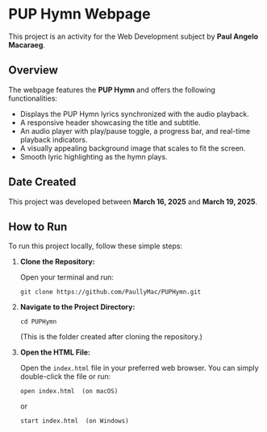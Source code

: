 # PUP Hymn Webpage

This project is an activity for the Web Development subject by **Paul Angelo Macaraeg**.

## Overview

The webpage features the **PUP Hymn** and offers the following functionalities:
- Displays the PUP Hymn lyrics synchronized with the audio playback.
- A responsive header showcasing the title and subtitle.
- An audio player with play/pause toggle, a progress bar, and real-time playback indicators.
- A visually appealing background image that scales to fit the screen.
- Smooth lyric highlighting as the hymn plays.

## Date Created

This project was developed between **March 16, 2025** and **March 19, 2025**.

## How to Run

To run this project locally, follow these simple steps:

1. **Clone the Repository:**

   Open your terminal and run:
   ```
   git clone https://github.com/PaullyMac/PUPHymn.git
   ```

2. **Navigate to the Project Directory:**
   ```
   cd PUPHymn
   ```
   (This is the folder created after cloning the repository.)

3. **Open the HTML File:**

   Open the `index.html` file in your preferred web browser. You can simply double-click the file or run:
   ```
   open index.html  (on macOS)
   ```
   or
   ```
   start index.html  (on Windows)
   ```
